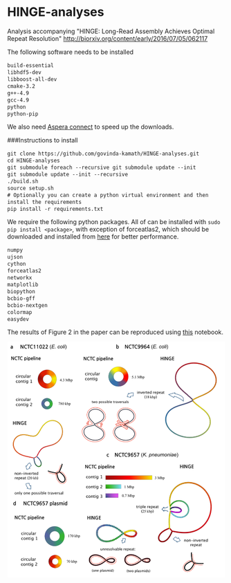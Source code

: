 # HINGE-analyses
Analysis accompanying  "HINGE: Long-Read Assembly Achieves Optimal Repeat Resolution" http://biorxiv.org/content/early/2016/07/05/062117

The following software needs to be installed

```
build-essential
libhdf5-dev
libboost-all-dev
cmake-3.2
g++-4.9
gcc-4.9
python
python-pip
```

We also need [Aspera connect](http://downloads.asperasoft.com/en/downloads/8?list) to speed up the downloads.

###Instructions to install

```
git clone https://github.com/govinda-kamath/HINGE-analyses.git
cd HINGE-analyses
git submodule foreach --recursive git submodule update --init
git submodule update --init --recursive
./build.sh
source setup.sh
# Optionally you can create a python virtual environment and then install the requirements
pip install -r requirements.txt 
```

We require the following python packages. All of can be installed with `sudo pip install <package>`, with exception of forceatlas2, which should be downloaded and installed from [here](https://pypi.python.org/pypi/ForceAtlas2/1.0) for better performance.

```
numpy
ujson
cython
forceatlas2
networkx
matplotlib
biopython
bcbio-gff
bcbio-nextgen
colormap
easydev
```


The results of Figure 2 in the paper can be reproduced using [this](https://github.com/govinda-kamath/HINGE-analyses/blob/master/HINGE_pipeline_NCTC.ipynb) notebook.


![results](results_appeal.png)
